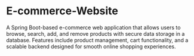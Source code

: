 # E-commerce-Website
A Spring Boot-based e-commerce web application that allows users to browse, search, add, and remove products with secure data storage in a database. Features include product management, cart functionality, and a scalable backend designed for smooth online shopping experiences.
